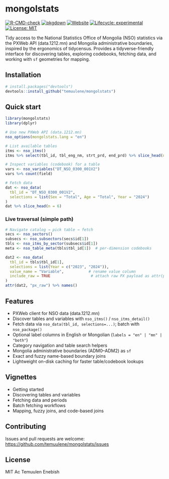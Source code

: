 # mongolstats

<!-- badges: start -->
[![R-CMD-check](https://github.com/temuulene/mongolstats/actions/workflows/R-CMD-check.yaml/badge.svg)](https://github.com/temuulene/mongolstats/actions/workflows/R-CMD-check.yaml)
[![pkgdown](https://github.com/temuulene/mongolstats/actions/workflows/pkgdown.yaml/badge.svg)](https://github.com/temuulene/mongolstats/actions/workflows/pkgdown.yaml)
[![Website](https://img.shields.io/badge/docs-pkgdown-blue.svg)](https://temuulene.github.io/mongolstats/)
[![Lifecycle: experimental](https://img.shields.io/badge/lifecycle-experimental-orange.svg)](https://lifecycle.r-lib.org/articles/stages.html#experimental)
[![License: MIT](https://img.shields.io/badge/License-MIT-yellow.svg)](https://opensource.org/licenses/MIT)
<!-- badges: end -->

Tidy access to the National Statistics Office of Mongolia (NSO) statistics via the PXWeb API (data.1212.mn) and Mongolia administrative boundaries, inspired by the ergonomics of tidycensus. Provides a tidyverse-friendly interface for discovering tables, exploring codebooks, fetching data, and working with `sf` geometries for mapping.

## Installation

```r
# install.packages("devtools")
devtools::install_github("temuulene/mongolstats")
```

## Quick start

```r
library(mongolstats)
library(dplyr)

# Use new PXWeb API (data.1212.mn)
nso_options(mongolstats.lang = "en")

# List available tables
itms <- nso_itms()
itms %>% select(tbl_id, tbl_eng_nm, strt_prd, end_prd) %>% slice_head(n = 5)

# Inspect variables (codebook) for a table
vars <- nso_variables("DT_NSO_0300_001V2")
vars %>% count(field)

# Fetch data
dat <- nso_data(
  tbl_id = "DT_NSO_0300_001V2",
  selections = list(Sex = "Total", Age = "Total", Year = "2024")
)
dat %>% slice_head(n = 6)
```

### Live traversal (simple path)

```r
# Navigate catalog → pick table → fetch
secs <- nso_sectors()
subsecs <- nso_subsectors(secs$id[1])
tbls <- nso_itms_by_sector(subsecs$id[1])
meta <- nso_table_meta(tbls$tbl_id[1])  # per-dimension codebooks

dat2 <- nso_data(
  tbl_id = tbls$tbl_id[1],
  selections = list(Year = c("2023", "2024")),
  value_name = "Variable",           # rename value column
  include_raw = TRUE                  # attach raw PX payload as attr(px_raw)
)
attr(dat2, "px_raw") %>% names()
```

## Features

- PXWeb client for NSO data (data.1212.mn)
- Discover tables and variables with `nso_itms()` / `nso_itms_detail()`
- Fetch data via `nso_data(tbl_id, selections=...)`; batch with `nso_package()`
- Optional label columns in English or Mongolian (`labels = "en" | "mn" | "both"`)
- Category navigation and table search helpers
- Mongolia administrative boundaries (ADM0–ADM2) as `sf`
- Exact and fuzzy name-based boundary joins
- Lightweight on-disk caching for faster table/codebook lookups

## Vignettes

- Getting started
- Discovering tables and variables
- Fetching data and periods
- Batch fetching workflows
- Mapping, fuzzy joins, and code-based joins

## Contributing

Issues and pull requests are welcome: https://github.com/temuulene/mongolstats/issues

## License

MIT Ac Temuulen Enebish
